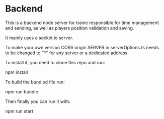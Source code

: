 # Backend

This is a backend node server for traine responsible for time management and sending, as well as players position validation and saving.

It mainly uses a socket.io server.


To make your own version CORS origin SERVER in serverOptions.ts needs to be changed to "*" for any server or a dedicated address

To install it, you need to clone this repo and run:

npm install


To build the bundled file run:

npm run bundle


Then finally you can run it with:

npm run start

